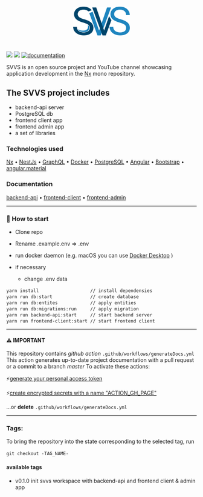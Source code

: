 <!--suppress HtmlDeprecatedAttribute -->
<p align="center">
<img src="https://raw.githubusercontent.com/VladiRR/svvs/master/images/svvs_v02.png" width="150" alt="logo svvs">
</p>

# 
[![](https://img.shields.io/badge/youtube-chanel-blue?style=flat&logo=youtube&logoColor=white)](https://www.youtube.com/channel/UCE8ux2eOsw_X7XVrI5mpYkg)
[![](https://img.shields.io/badge/SVVS-chat-blue?style=flat&logo=telegram&logoColor=white)](https://t.me/svvs_chat)
[![documentation](https://github.com/VladiRR/svvs/actions/workflows/generateDocs.yml/badge.svg)](https://github.com/VladiRR/svvs/actions/workflows/generateDocs.yml)

SVVS is an open source project and YouTube channel showcasing application development in the [Nx](https://nx.dev) mono repository.

## The SVVS project includes
- backend-api server
- PostgreSQL db
- frontend client app
- frontend admin app
- a set of libraries

### Technologies used

  [Nx](https://nx.dev)
• [NestJs](https://nestjs.com)
• [GraphQL](https://graphql.org/)
• [Docker](https://www.docker.com/)
• [PostgreSQL](https://www.postgresql.org/)
• [Angular](https://angular.io)
• [Bootstrap](https://v5.getbootstrap.com/)
• [angular.material](https://material.angular.io/)


### Documentation

  [backend-api](https://vladirr.github.io/svvs/api/)
• [frontend-client](https://vladirr.github.io/svvs/client/)
• [frontend-admin](https://vladirr.github.io/svvs/admin/)

---

### 📌 How to start
- Clone repo

- Rename .example.env => .env 
- run docker daemon (e.g. macOS you can use [Docker Desktop](https://docs.docker.com/docker-for-mac/release-notes/) )
- if necessary 
  - change .env data

```
yarn install                   // install dependensies
yarn run db:start              // create database
yarn run db:entites            // apply entities
yarn run db:migrations:run     // apply migration
yarn run backend-api:start     // start backend server
yarn run frontend-client:start // start frontend client 
```
---
#### ⚠️ IMPORTANT
This repository contains _github action_
`.github/workflows/generateDocs.yml`
This action generates up-to-date project documentation with a pull request or a commit to a branch _master_
To activate these actions:

⚡[generate your personal access token](https://docs.github.com/en/github/authenticating-to-github/creating-a-personal-access-token)

⚡[create encrypted secrets with a name "ACTION_GH_PAGE"](https://docs.github.com/en/actions/reference/encrypted-secrets)

...or **delete** `.github/workflows/generateDocs.yml` 

---

### Tags:
To bring the repository into the state corresponding to the selected tag, run

`git checkout -TAG_NAME-`


#### available tags

- v0.1.0 init svvs workspace with backend-api and frontend client & admin app
